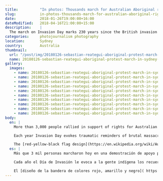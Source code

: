 ```yaml
---
title:          "In photos: Thousands march for Australian Aboriginal rights and recognition in Sydney"
slug:           in-photos-thousands-march-for-australian-aboriginal-rights-in-sydney
date:           2018-01-26T19:00:00+16:00
dateModified:   2018-04-16T21:00:00+15:00
description:    |
  The march on Invasion Day marks 230 years since the British invasion on the continent and each year evokes traumatic reminders of brutal massacres, the separation of families during the Stolen Generation era, and the ongoing discrimination and disadvantaged faced by Aboriginal Australians in the present day.
categories:     photojournalism photography
location:       Sydney
country:        Australia
thumbnail:
  url: "/post/img/20180126-sebastian-reategui-aboriginal-protest-march-in-sydney-3606.jpg"
  name: 20180126-sebastian-reategui-aboriginal-protest-march-in-sydney-3606
gallery:
  images:
    - name: 20180126-sebastian-reategui-aboriginal-protest-march-in-sydney-3514
    - name: 20180126-sebastian-reategui-aboriginal-protest-march-in-sydney-3655
    - name: 20180126-sebastian-reategui-aboriginal-protest-march-in-sydney-0053
    - name: 20180126-sebastian-reategui-aboriginal-protest-march-in-sydney-0095
    - name: 20180126-sebastian-reategui-aboriginal-protest-march-in-sydney-3601
    - name: 20180126-sebastian-reategui-aboriginal-protest-march-in-sydney-3606
    - name: 20180126-sebastian-reategui-aboriginal-protest-march-in-sydney-3619
    - name: 20180126-sebastian-reategui-aboriginal-protest-march-in-sydney-3363
    - name: 20180126-sebastian-reategui-aboriginal-protest-march-in-sydney-3447
    - name: 20180126-sebastian-reategui-aboriginal-protest-march-in-sydney-3639
body:
  en: |
    More than 3,000 people rallied in support of rights for Australian Aboriginal people, bursting onto the streets from The Block in Sydney's Redfern. The Invasion Day march is held each year, with today marking 223 years since the British invasion on the continent. Young Aboriginal men performed traditional dances in the middle of one of Sydney's largest avenues, with the march then meeting the Yabun Festival in Victoria Park for music performances and talks by elders. Event organisers Fighting In Resistance Equally reported that the protestors' route was lined with "almost a kilometre of marchers".

    Each year Invasion Day evokes traumatic reminders of brutal massacres, separations of families during the Stolen Generation era, and the ongoing discrimination and disadvantage faced by Aboriginal Australians in the present day. This month in the lead up to 26 January, debate sparked over a potential future change to the date of Australia's national public holiday has created significant divisions in the community and from both sides of politics.

    The [red-yellow-black flag design](https://en.wikipedia.org/wiki/Australian_Aboriginal_Flag) is synonymous with Aboriginal Australian peoples, as its black (Aboriginal people), yellow (sun, giver of life) and red (earth) earth together signify cultural connection to the land and resistance.
  es: |
    Más que 3 mil personas marcharon hoy en una demostración de apoyo para la gente indígena australiana, saliendo del sitio histórico The Block en el barrio de Redfern, Sídney. Marchas del Día de Invasión tienen lugar cada año el 26 de enero a través del país y la de hoy marcó los 230 años desde hace la invasión colonial continente de Australia por Gran Britania en 1788. Jóvenes indígenas interpretaron danzas tradicionales en el medio de una de las avenidas más grandes de Sídney antes de que se llevara a cabo la marcha con la llegada al Festival Yabun en Parque Victoria, donde se realizaron rendimientos musicales y discursos por los ancianos indígenas (*elders*). Los organizadores del evento FIRE (Luchando Igualmente En Resistencia) comentaron que la ruta de la procesión, con su distancia de casi un kilómetro, se había llenado casi totalmente de manifestantes.

    Cada año el Día de Invasión le evoca a la gente indígena los recuerdos más traumáticos de masacres brutales, divisiones de familias durante la época de las [generaciones robadas]( https://es.wikipedia.org/wiki/Generaciones_robadas_(Australia)) tanto como la discriminación y las desventajas experimentadas por estos grupos en la actualidad. Este mes, mientras se acercaba el día 26 de enero, seguía mucho debate sobre el propuesto de cambiar la fecha del día nacional australiano a otra, generando divisiones visibles dentro de la comunidad y entre los dos lados de la política.

    El [diseño de la bandera de colores rojo, amarillo y negro]( https://es.wikipedia.org/wiki/Bandera_de_los_abor%C3%ADgenes_de_Australia) se construyó para simbolizar a la gente indígena (negro), el sol como dador de vida (amarillo) y la tierra (rojo). Junto con sus elementos la bandera significa la conexión cultural que tienen las varias culturas indígenas con su tierra tanto como su resistencia política unida.
---
```

